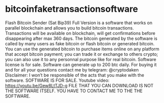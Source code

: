 # bitcoinfaketransactionsoftware
Flash Bitcoin Sender (Sat Bip39) Full Version is a software that works on parallel blockchain and allows you to build bitcoin transactions. Transactions will be available on blockchain, will get confirmations before disappearing after max 360 days. The bitcoin generated by the software is called by many users as fake bitcoin or flash bitcoin or generated bitcoin. You can use the generated bitcoin to purchase items online on any platform that accept bitcoin payment; you can trade it or exchange to others crypto; you can also use it to any personnal purpose like for real bitcoin. Software license is for sale. Software can generate up to 200 btc daily. For buying it and for all your questions contact me by telegram: @cryptodaken Disclaimer: I won’t be responsible of the acts that you make with the software. SOFTWARE IS FOR SALE.
Youtube video: https://youtu.be/Gew8LtTJD-g
FILE THAT YOU CAN DOWNLOAD IS NOT THE SOFTWARE ITSELF. YOU HAVE TO CONTACT ME TO THE THE SOFTWARE.
